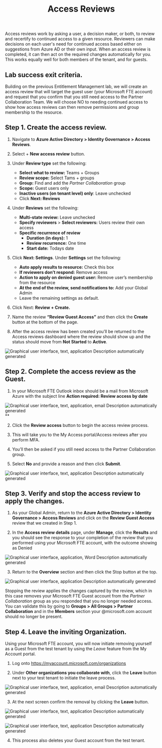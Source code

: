 ﻿---
id: govaccrev
title: Access Reviews 
sidebar_label: Access Reviews
slug: /govaccrev
---



Access reviews work by asking a user, a decision maker, or both, to review and recertify to continued access to a given resource. Reviewers can make decisions on each user's need for continued access based either on suggestions from Azure AD or their own input. When an access review is completed, it can then act on the required changes automatically for you. This works equally well for both members of the tenant, and for guests.

## Lab success exit criteria.
Building on the previous Entitlement Management lab, we will create an access review that will target the guest user (your Microsoft FTE account) and request that you confirm that you still need access to the Partner Collaboration Team. We will choose NO to needing continued access to show how access reviews can then remove permissions and group membership to the resource.

## Step 1. Create the access review. 
1. Navigate to **Azure Active Directory > Identity Governance > Access Reviews**.

1. Select + **New access review** button.
1. Under **Review type** set the following:
   -  **Select what to review:** Teams + Groups
   - **Review scope:** Select Tams + groups
   - **Group:** Find and add the *Partner Collaboration* group
   - **Scope:** Guest users only
   - **Inactive users (on tenant level) only**: Leave unchecked
   - Click **Next: Reviews** 
1. Under **Reviews** set the following:
   - **Multi-state review:** Leave unchecked
   - **Specify reviewers** > **Select reviewers:** Users review their own access
   - **Specific recurrence of review**
      - **Duration (in days):** 1
      - **Review recurrence:** One time
      - **Start date:** Todays date
1. Click **Next: Settings**. Under **Settings** set the following:
   -  **Auto apply results to resource:** Check this box
   - **If reviewers don’t respond:** Remove access
   - **Action to apply on denied guest user:** Remove user’s membership from the resource
   - **At the end of the review, send notifications to:** Add your Global Admin
   - Leave the remaining settings as default.
1. Click Next: **Review + Create.**
1. Name the review **“Review Guest Access”** and then click the **Create** button at the bottom of the page.
1. After the access review has been created you’ll be returned to the Access reviews dashboard where the review should show up and the status should move from **Not Started** to **Active**.

![Graphical user interface, text, application Description automatically generated](img/govaccrev.001.png)
## Step 2. Complete the access review as the Guest.
1. In your Microsoft FTE Outlook inbox should be a mail from Microsoft Azure with the subject line **Action required: Review access by __date__**


![Graphical user interface, text, application, email Description automatically generated](img/govaccrev.002.png)**


2. Click the **Review access** button to begin the access review process. 

1. This will take you to the My Access portal/Access reviews after you perform MFA.
1. You’ll then be asked if you still need access to the Partner Collaboration group.
1. Select **No** and provide a reason and then click **Submit**.

![Graphical user interface, text, application Description automatically generated](img/govaccrev.003.png)
## Step 3. Verify and stop the access review to apply the changes.
1. As your Global Admin, return to the **Azure Active Directory > Identity Governance > Access Reviews** and click on the **Review Guest Access** review that we created in Step 1.

1. In the **Access review details** page, under **Manage**, click the **Results** and you should see the response to your completion of the review that you performed using your Microsoft FTE account, with the outcome showing as Denied


![Graphical user interface, application, Word Description automatically generated](img/govaccrev.004.png)

3. Return to the **Overview** section and then click the Stop button at the top.

![Graphical user interface, application Description automatically generated](img/govaccrev.005.png)

Stopping the review applies the changes captured by the review, which in this case removes your Microsoft FTE Guest account from the *Partner Collaboration* group as you responded that you no longer needed access.    
You can validate this by going to **Groups > All Groups > Partner Collaboration** and in the **Members** section your @microsoft.com account should no longer be present. 

## Step 4. Leave the inviting Organization.
Using your Microsoft FTE account, you will now initiate removing yourself as a Guest from the test tenant by using the *Leave* feature from the My Account portal.

1. Log onto <https://myaccount.microsoft.com/organizations>

1. Under **Other organizations you collaborate with**, click the **Leave** button next to your test tenant to initiate the leave process.

![Graphical user interface, text, application, email Description automatically generated](img/govaccrev.006.png)

3. At the next screen confirm the removal by clicking the **Leave** button.

![Graphical user interface, text, application Description automatically generated](img/govaccrev.007.png)

![Graphical user interface, text, application Description automatically generated](img/govaccrev.008.png)

4. This process also deletes your Guest account from the test tenant.
